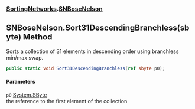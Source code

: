### [SortingNetworks](SortingNetworks.md 'SortingNetworks').[SNBoseNelson](SortingNetworks_SNBoseNelson.md 'SortingNetworks.SNBoseNelson')
## SNBoseNelson.Sort31DescendingBranchless(sbyte) Method
Sorts a collection of 31 elements in descending order using branchless min/max swap.  
```csharp
public static void Sort31DescendingBranchless(ref sbyte p0);
```
#### Parameters
<a name='SortingNetworks_SNBoseNelson_Sort31DescendingBranchless(sbyte)_p0'></a>
`p0` [System.SByte](https://docs.microsoft.com/en-us/dotnet/api/System.SByte 'System.SByte')  
the reference to the first element of the collection
  
